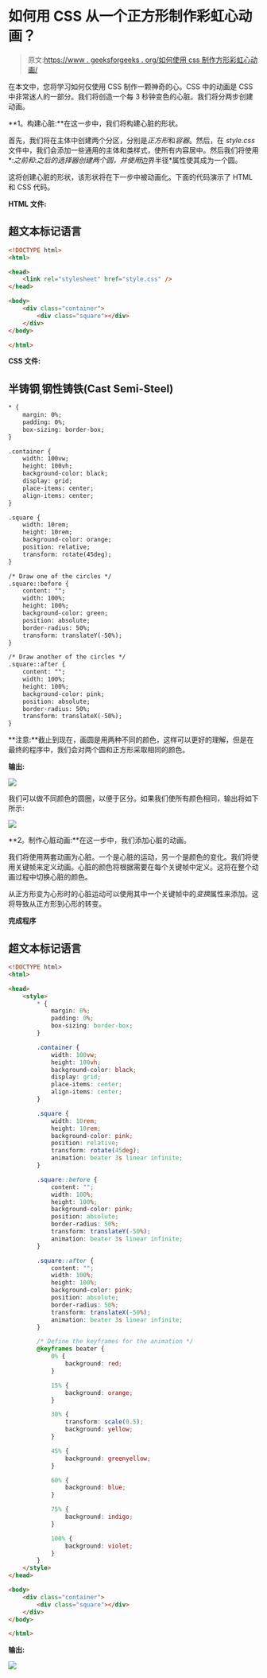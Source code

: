 # 如何用 CSS 从一个正方形制作彩虹心动画？

> 原文:[https://www . geeksforgeeks . org/如何使用 css 制作方形彩虹心动画/](https://www.geeksforgeeks.org/how-to-animate-rainbow-heart-from-a-square-using-css/)

在本文中，您将学习如何仅使用 CSS 制作一颗神奇的心。CSS 中的动画是 CSS 中非常迷人的一部分。我们将创造一个每 3 秒钟变色的心脏。我们将分两步创建动画。

**1。构建心脏:**在这一步中，我们将构建心脏的形状。

首先，我们将在主体中创建两个分区，分别是*正方形*和*容器*。然后，在 *style.css* 文件中，我们会添加一些通用的主体和类样式，使所有内容居中。然后我们将使用*:*之前和*:*之后的选择器创建两个圆，并使用*边界半径*属性使其成为一个圆。

这将创建心脏的形状，该形状将在下一步中被动画化。下面的代码演示了 HTML 和 CSS 代码。

**HTML 文件:**

## 超文本标记语言

```html
<!DOCTYPE html>
<html>

<head>
    <link rel="stylesheet" href="style.css" />
</head>

<body>
    <div class="container">
        <div class="square"></div>
    </div>
</body>

</html>
```

**CSS 文件:**

## 半铸钢ˌ钢性铸铁(Cast Semi-Steel)

```html
* {
    margin: 0%;
    padding: 0%;
    box-sizing: border-box;
}

.container {
    width: 100vw;
    height: 100vh;
    background-color: black;
    display: grid;
    place-items: center;
    align-items: center;
}

.square {
    width: 10rem;
    height: 10rem;
    background-color: orange;
    position: relative;
    transform: rotate(45deg);
}

/* Draw one of the circles */
.square::before {
    content: "";
    width: 100%;
    height: 100%;
    background-color: green;
    position: absolute;
    border-radius: 50%;
    transform: translateY(-50%);
}

/* Draw another of the circles */
.square::after {
    content: "";
    width: 100%;
    height: 100%;
    background-color: pink;
    position: absolute;
    border-radius: 50%;
    transform: translateX(-50%);
}
```

**注意:**截止到现在，画圆是用两种不同的颜色，这样可以更好的理解，但是在最终的程序中，我们会对两个圆和正方形采取相同的颜色。

**输出:**

![](img/a6ce5b26114691c214c4c7919a2f4f7a.png)

我们可以做不同颜色的圆圈，以便于区分。如果我们使所有颜色相同，输出将如下所示:

![](img/b4500478e69a320266b52e40947f53aa.png)

**2。制作心脏动画:**在这一步中，我们添加心脏的动画。

我们将使用两套动画为心脏。一个是心脏的运动，另一个是颜色的变化。我们将使用关键帧来定义动画。心脏的颜色将根据需要在每个关键帧中定义。这将在整个动画过程中切换心脏的颜色。

从正方形变为心形时的心脏运动可以使用其中一个关键帧中的*变换*属性来添加。这将导致从正方形到心形的转变。

**完成程序**

## 超文本标记语言

```html
<!DOCTYPE html>
<html>

<head>
    <style>
        * {
            margin: 0%;
            padding: 0%;
            box-sizing: border-box;
        }

        .container {
            width: 100vw;
            height: 100vh;
            background-color: black;
            display: grid;
            place-items: center;
            align-items: center;
        }

        .square {
            width: 10rem;
            height: 10rem;
            background-color: pink;
            position: relative;
            transform: rotate(45deg);
            animation: beater 3s linear infinite;
        }

        .square::before {
            content: "";
            width: 100%;
            height: 100%;
            background-color: pink;
            position: absolute;
            border-radius: 50%;
            transform: translateY(-50%);
            animation: beater 3s linear infinite;
        }

        .square::after {
            content: "";
            width: 100%;
            height: 100%;
            background-color: pink;
            position: absolute;
            border-radius: 50%;
            transform: translateX(-50%);
            animation: beater 3s linear infinite;
        }

        /* Define the keyframes for the animation */
        @keyframes beater {
            0% {
                background: red;
            }

            15% {
                background: orange;
            }

            30% {
                transform: scale(0.5);
                background: yellow;
            }

            45% {
                background: greenyellow;
            }

            60% {
                background: blue;
            }

            75% {
                background: indigo;
            }

            100% {
                background: violet;
            }
        }
    </style>
</head>

<body>
    <div class="container">
        <div class="square"></div>
    </div>
</body>

</html>
```

**输出:**

![](img/7b31e9543fc6fda016b78779e1bc8f11.png)